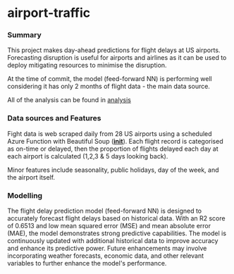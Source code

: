 # airport-traffic

### Summary

This project makes day-ahead predictions for flight delays at US airports. Forecasting disruption is useful for airports and airlines as it can be used to deploy mitigating resources to minimise the disruption.

At the time of commit, the model (feed-forward NN) is performing well considering it has only 2 months of flight data - the main data source.

All of the analysis can be found in [analysis](https://github.com/DanielGallant/flight-delays/blob/main/analysis/analysis.ipynb)

### Data sources and Features
Fight data is web scraped daily from 28 US airports using a scheduled Azure Function with Beautiful Soup ([__init__](https://github.com/DanielGallant/flight-delays/blob/main/web_scraper/TimerTrigger1/__init__.py)). Each flight record is categorised as on-time or delayed, then the proportion of flights delayed each day at each airport is calculated (1,2,3 & 5 days looking back).

Minor features include seasonality, public holidays, day of the week, and the airport itself.

### Modelling

The flight delay prediction model (feed-forward NN) is designed to accurately forecast flight delays based on historical data. With an R2 score of 0.6513 and low mean squared error (MSE) and mean absolute error (MAE), the model demonstrates strong predictive capabilities. The model is continuously updated with additional historical data to improve accuracy and enhance its predictive power. Future enhancements may involve incorporating weather forecasts, economic data, and other relevant variables to further enhance the model's performance.
